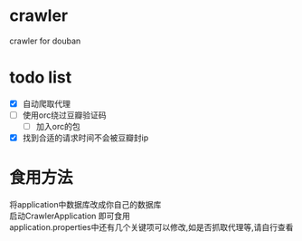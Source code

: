 # crawler
crawler for douban

# todo list
- [x] 自动爬取代理
- [ ] 使用orc绕过豆瓣验证码
    - [ ] 加入orc的包
- [x] 找到合适的请求时间不会被豆瓣封ip

# 食用方法
将application中数据库改成你自己的数据库<br>
启动CrawlerApplication 即可食用<br>
application.properties中还有几个关键项可以修改,如是否抓取代理等,请自行查看

